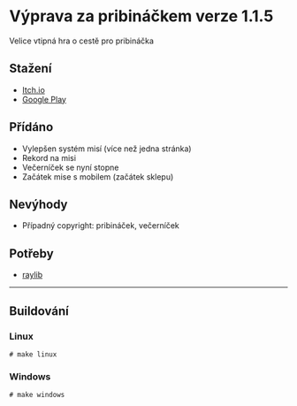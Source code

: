 # Výprava za pribináčkem verze 1.1.5
Velice vtipná hra o cestě pro pribináčka

## Stažení
- [Itch.io](https://penk-studios.itch.io/vyprava-za-pribinackem-lite)
- [Google Play](https://play.google.com/store/apps/details?id=com.zahon.pribinacek)

## Přídáno
- Vylepšen systém misí (více než jedna stránka)
- Rekord na misi
- Večerníček se nyní stopne
- Začátek mise s mobilem (začátek sklepu)

## Nevýhody
- Případný copyright: pribináček, večerníček

## Potřeby
- [raylib](https://github.com/raysan5/raylib)

-------------
## Buildování
### Linux
`# make linux`

### Windows
`# make windows`